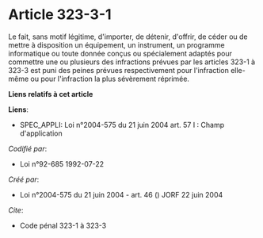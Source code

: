 # Article 323-3-1

Le fait, sans motif légitime, d'importer, de détenir, d'offrir, de céder ou de mettre à disposition un équipement, un
instrument, un programme informatique ou toute donnée conçus ou spécialement adaptés pour commettre une ou plusieurs des
infractions prévues par les articles 323-1 à 323-3 est puni des peines prévues respectivement pour l'infraction elle-même ou
pour l'infraction la plus sévèrement réprimée.

**Liens relatifs à cet article**

**Liens**:

  - SPEC_APPLI: Loi n°2004-575 du 21 juin 2004 art. 57 I : Champ d'application

_Codifié par_:

  - Loi n°92-685 1992-07-22

_Créé par_:

  - Loi n°2004-575 du 21 juin 2004 - art. 46 () JORF 22 juin 2004

_Cite_:

  - Code pénal 323-1 à 323-3
